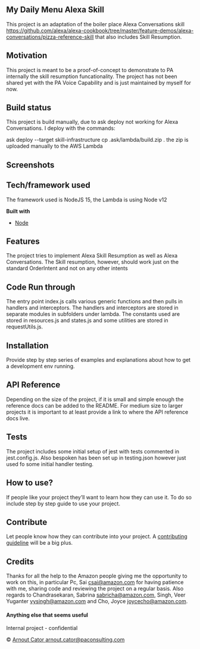 ## My Daily Menu Alexa Skill
This project is an adaptation of the boiler place Alexa Conversations skill https://github.com/alexa/alexa-cookbook/tree/master/feature-demos/alexa-conversations/pizza-reference-skill that also includes Skill Resumption.

## Motivation
This project is meant to be a proof-of-concept to demonstrate to PA internally the skill resumption funcationality. The project has
not been shared yet with the PA Voice Capability and is just maintained by myself for now.

## Build status
This project is build manually, due to ask deploy not working for Alexa Conversations. I deploy with the commands:

ask deploy --target skill-infrastructure
cp .ask/lambda/build.zip .
the zip is uploaded manually to the AWS Lambda

## Screenshots

## Tech/framework used
The framework used is NodeJS 15, the Lambda is using Node v12

<b>Built with</b>
- [Node](https://nodejs.org/en/blog/release/v15.0.0/)

## Features
The project tries to implement Alexa Skill Resumption as well as Alexa Conversations. The Skill resumption, however, should work just on the standard OrderIntent and not on any other intents

## Code Run through

The entry point index.js calls various generic functions and then pulls in handlers and interceptors. The handlers and interceptors 
are stored in separate modules in subfolders under lambda. The constants used are stored in resources.js and states.js and some utilities are stored in requestUtils.js.

## Installation
Provide step by step series of examples and explanations about how to get a development env running.

## API Reference

Depending on the size of the project, if it is small and simple enough the reference docs can be added to the README. For medium size to larger projects it is important to at least provide a link to where the API reference docs live.

## Tests
The project includes some initial setup of jest with tests commented in jest.config.js. Also bespoken has been set up in testing.json however just used fo some initial handler testing.

## How to use?
If people like your project they’ll want to learn how they can use it. To do so include step by step guide to use your project.

## Contribute

Let people know how they can contribute into your project. A [contributing guideline](https://github.com/zulip/zulip-electron/blob/master/CONTRIBUTING.md) will be a big plus.

## Credits
Thanks for all the help to the Amazon people giving me the opportunity to work on this, in particular Pc, Sai <csai@amazon.com> for having patience with me, sharing code and reviewing the project on a regular basis. Also regards to Chandrasekaran, Sabrina <sabricha@amazon.com>, Singh, Veer Yuganter <vysingh@amazon.com> and Cho, Joyce <joycecho@amazon.com>.

#### Anything else that seems useful
Internal project - confidential

 © [Arnout Cator arnout.cator@paconsulting.com]()